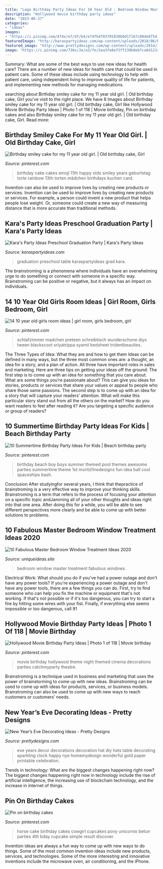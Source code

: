 ```yaml
---
title: "Lego Birthday Party Ideas For 10 Year Old : Bedroom Window Master Treatment Fabulous Windows"
description: "Hollywood movie birthday party ideas"
date: "2023-06-27"
categories:
- "ideas"
images:
- "https://i.pinimg.com/474x/e7/4f/b4/e74fb4f03701830b0d1f167c80de8f5d--girls-bedroom-ideas-tween--year-old-diy--year-old-girl-bedroom.jpg"
featuredImage: "http://karaspartyideas.com/wp-content/uploads/2018/06/Preschool-Graduation-Party-via-Karas-Party-Ideas-KarasPartyIdeas.com7_.jpeg"
featured_image: "http://www.prettydesigns.com/wp-content/uploads/2014/12/Party-Hat-Design.jpg"
image: "https://i.pinimg.com/736x/2e/a3/fe/2ea3fe8ef2ff139b8eb7ca6d1214ad74--birthday-cake--year-old-girl-th-birthday.jpg"
---
```



Summary: What are some of the best ways to use new ideas for health care?
There are a number of new ideas for health care that could be used in patient care. Some of these ideas include using technology to help with patient care, using independent living to improve quality of life for patients, and implementing new methods for managing medications.

	

		
searching about Birthday smiley cake for my 11 year old girl. | Old birthday cake, Girl you've visit to the right place. We have 8 Images about Birthday smiley cake for my 11 year old girl. | Old birthday cake, Girl like Hollywood Movie Birthday Party Ideas | Photo 1 of 118 | Movie birthday, Pin on birthday cakes and also Birthday smiley cake for my 11 year old girl. | Old birthday cake, Girl. Read more:
		
    
## Birthday Smiley Cake For My 11 Year Old Girl. | Old Birthday Cake, Girl

<img loading=lazy src="https://i.pinimg.com/736x/2e/a3/fe/2ea3fe8ef2ff139b8eb7ca6d1214ad74--birthday-cake--year-old-girl-th-birthday.jpg" onerror="this.onerror=null;this.src='https://tse1.mm.bing.net/th?id=OIP.eS01qEwYABonC9-GqEdzKgHaJQ&amp;pid=15.1';" alt="Birthday smiley cake for my 11 year old girl. | Old birthday cake, Girl">

_Source: pinterest.com_

>birthday cake cakes emoji 11th happy olds smiley years geburtstag torte rainbow 13th torten mädchen birthdays kuchen card. 

	

Invention can also be used to improve lives by creating new products or services.
Invention can be used to improve lives by creating new products or services. For example, a person could invent a new product that helps people lose weight. Or, someone could create a new way of measuring distance that is more accurate than traditional methods.

    
## Kara&#039;s Party Ideas Preschool Graduation Party | Kara&#039;s Party Ideas

<img loading=lazy src="http://karaspartyideas.com/wp-content/uploads/2018/06/Preschool-Graduation-Party-via-Karas-Party-Ideas-KarasPartyIdeas.com7_.jpeg" onerror="this.onerror=null;this.src='https://tse1.mm.bing.net/th?id=OIP.cR9nVa2kmS0igR-RfLCOEgHaJ3&amp;pid=15.1';" alt="Kara&#039;s Party Ideas Preschool Graduation Party | Kara&#039;s Party Ideas">

_Source: karaspartyideas.com_

>graduation preschool table karaspartyideas grad kara. 

	

The brainstroming is a phenomena where individuals have an overwhelming urge to do something or connect with someone in a specific way. Brainstroming can be positive or negative, but it always has an impact on individuals.

    
## 14 10 Year Old Girls Room Ideas | Girl Room, Girls Bedroom, Girl

<img loading=lazy src="https://i.pinimg.com/474x/e7/4f/b4/e74fb4f03701830b0d1f167c80de8f5d--girls-bedroom-ideas-tween--year-old-diy--year-old-girl-bedroom.jpg" onerror="this.onerror=null;this.src='https://tse4.mm.bing.net/th?id=OIP.l0p1r6UY8blZAInG-5qb6AAAAA&amp;pid=15.1';" alt="14 10 year old girls room ideas | girl room, girls bedroom, girl">

_Source: pinterest.com_

>schlafzimmer madchen preteen schreibtisch wunderschone diys tween blackscoot sriyatrippa syamil bedsheet tridentbeauties. 

	

The Three Types of Idea: What they are and how to get them
Ideas can be defined in many ways, but the three most common ones are: a thought, an idea for a story, and a plan of action. All three have important roles in sales and marketing. Here are three tips on getting your ideas off the ground: 
The first step is to come up with an idea for something that you care about. What are some things you’re passionate about? This can give you ideas for stories, products or services that share your values or appeal to people who share those same passions. 
The second step is to come up with an idea for a story that will capture your readers’ attention. What will make this particular story stand out from all the others on the market? How do you want readers to feel after reading it? Are you targeting a specific audience or group of readers?

    
## 10 Summertime Birthday Party Ideas For Kids | Beach Birthday Party

<img loading=lazy src="https://i.pinimg.com/736x/21/58/e9/2158e9fe88ac5aeedc6bd9516df33988.jpg" onerror="this.onerror=null;this.src='https://tse1.mm.bing.net/th?id=OIP.o73RSriDsWvpMyZCfLSoNQHaLH&amp;pid=15.1';" alt="10 Summertime Birthday Party Ideas For Kids | Beach birthday party">

_Source: pinterest.com_

>birthday beach boy boys summer themed pool themes awesome parties summertime theme 1st moritzfinedesigns fun idea ball cool spaceships bash. 

	

Conclusion
After studyingfor several years, I think that thepractice of brainstroming is a very effective way to improve your thinking skills. Brainstroming is a term that refers to the process of focusing your attention on a specific topic andJamming all of your other thoughts and ideas right into that one area. After doing this for a while, you will be able to see different perspectives more clearly and be able to come up with better solutions to problems.

    
## 10 Fabulous Master Bedroom Window Treatment Ideas 2020

<img loading=lazy src="https://www.uniqueideas.site/wp-content/uploads/window-treatment-ideas-for-master-bedroom-small-windows-2018-also.jpg" onerror="this.onerror=null;this.src='https://tse3.mm.bing.net/th?id=OIP.64aYvnmcuhMj3DtdH-lgfgHaFL&amp;pid=15.1';" alt="10 Fabulous Master Bedroom Window Treatment Ideas 2020">

_Source: uniqueideas.site_

>bedroom window master treatment fabulous windows. 

	

Electrical Work: What should you do if you’ve had a power outage and don’t have any power tools?
If you're experiencing a power outage and don't have any power tools, there are a few things you can do. First, try to find someone who can help you fix the machine or equipment that's not working. If that's not possible or if it's too dangerous, you can try to start a fire by hitting some wires with your fist. Finally, if everything else seems impossible or too dangerous, call 91
    
## Hollywood Movie Birthday Party Ideas | Photo 1 Of 118 | Movie Birthday

<img loading=lazy src="https://i.pinimg.com/736x/f3/ec/2c/f3ec2cbbeb305d02f352bafaa5d48be4.jpg" onerror="this.onerror=null;this.src='https://tse2.mm.bing.net/th?id=OIP.AZmi3rW4VdGy_K7xxC3fgQHaLG&amp;pid=15.1';" alt="Hollywood Movie Birthday Party Ideas | Photo 1 of 118 | Movie birthday">

_Source: pinterest.com_

>movie birthday hollywood theme night themed cinema decorations parties catchmyparty theatre. 

	

Brainstroming is a technique used in business and marketing that uses the power of brainstorming to come up with new ideas. Brainstroming can be used to come up with ideas for products, services, or business models. Brainstroming can also be used to come up with new ways to reach customers or customers’ needs.

    
## New Year’s Eve Decorating Ideas - Pretty Designs

<img loading=lazy src="http://www.prettydesigns.com/wp-content/uploads/2014/12/Party-Hat-Design.jpg" onerror="this.onerror=null;this.src='https://tse4.mm.bing.net/th?id=OIP.Xu-A0nxbMcb9Re8sFgffZQHaLc&amp;pid=15.1';" alt="New Year’s Eve Decorating Ideas - Pretty Designs">

_Source: prettydesigns.com_

>eve years decor decorations decoration hat diy hats table decorating sparkling clock happy nye homemydesign wonderful gold paper printable celebration. 

	

Trends in technology: What are the biggest changes happening right now?
The biggest changes happening right now in technology include the rise of artificial intelligence, the increasing use of blockchain technology, and the increase in internet of things.

    
## Pin On Birthday Cakes

<img loading=lazy src="https://i.pinimg.com/736x/bd/6e/c3/bd6ec3289050d7f36fe243e8a646040b.jpg" onerror="this.onerror=null;this.src='https://tse4.mm.bing.net/th?id=OIP.S06w41KQi-Lm5eaVJdQGCgHaJ3&amp;pid=15.1';" alt="Pin on birthday cakes">

_Source: pinterest.com_

>horse cake birthday cakes cowgirl cupcakes pony unicornio betun parties 4th bday cupcake simple result discover. 

	

Invention ideas are always a fun way to come up with new ways to do things. Some of the most common invention ideas include new products, services, and technologies. Some of the more interesting and innovative inventions include the microwave oven, air conditioning, and the iPhone.


